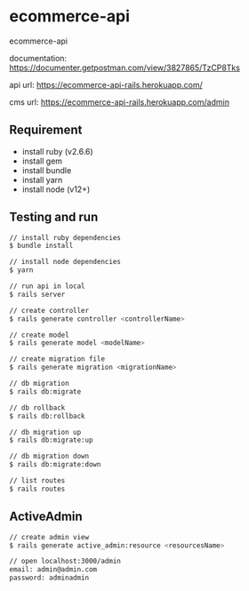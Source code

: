 # ecommerce-api

ecommerce-api

documentation: <https://documenter.getpostman.com/view/3827865/TzCP8Tks>

api url: <https://ecommerce-api-rails.herokuapp.com/>

cms url: <https://ecommerce-api-rails.herokuapp.com/admin>

## Requirement

- install ruby (v2.6.6)
- install gem
- install bundle
- install yarn
- install node (v12+)

## Testing and run

```zsh
// install ruby dependencies
$ bundle install

// install node dependencies
$ yarn

// run api in local
$ rails server

// create controller
$ rails generate controller <controllerName>

// create model
$ rails generate model <modelName>

// create migration file
$ rails generate migration <migrationName>

// db migration
$ rails db:migrate

// db rollback
$ rails db:rollback

// db migration up
$ rails db:migrate:up

// db migration down
$ rails db:migrate:down

// list routes
$ rails routes
```

## ActiveAdmin

```zsh
// create admin view
$ rails generate active_admin:resource <resourcesName>

// open localhost:3000/admin
email: admin@admin.com
password: adminadmin
```
